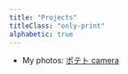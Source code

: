 ```yaml
---
title: "Projects"
titleClass: "only-print"
alphabetic: true
---
```


- My photos: [ポテト camera][photos]

[photos]: https://photos.app.goo.gl/H7bp4sdnDGMxJViMA
